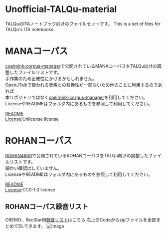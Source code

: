 # Unofficial-TALQu-material
TALQuのITAノートブック向けのファイルセットです。
This is a set of files for TALQu's ITA notebooks.


# MANAコーパス
[coeiroink-corpus-manager](https://github.com/shirowanisan/coeiroink-corpus-manager)で公開されているMANAコーパスをTALQu向けの調整したファイルリストです。  
手作業のため正確性にかけるかもしれません。  
OpenJTalkで扱われる音素との互換性が一部ないため他のことに利用するのであれば  
本リポジトリではなく[coeiroink-corpus-manager](https://github.com/shirowanisan/coeiroink-corpus-manager)を利用してください。  
LicenseやREADMEはフォルダ内にあるものを参照して利用してください。  

[README](https://github.com/rokujyushi/Unofficial-TALQu-material/blob/main/MANA-corpus/README.md)  
[License](https://github.com/rokujyushi/Unofficial-TALQu-material/blob/main/MANA-corpus/LICENSE):Unlicense license  

# ROHANコーパス
[ROHAN4600](https://github.com/mmorise/rohan4600)で公開されているROHANコーパスをTALQu向けの調整したファイルリストです。  
細かい確認はしていません。   
LicenseやREADMEはフォルダ内にあるものを参照して利用してください。  

[README](https://github.com/rokujyushi/Unofficial-TALQu-material/blob/main/rohan4600/README.md)  
[License](https://github.com/rokujyushi/Unofficial-TALQu-material/blob/main/rohan4600/LICENSE):CC0-1.0 license  

## ROHANコーパス録音リスト
OREMO、RecStar用[録音リスト](https://github.com/rokujyushi/Unofficial-TALQu-material/tree/main/rohan4600/%E9%8C%B2%E9%9F%B3%E3%83%AA%E3%82%B9%E3%83%88)はこちら
右上のCodeからzipファイルを全部まとめてDLできます。
![image](https://github.com/rokujyushi/Unofficial-TALQu-material/assets/93469977/608c4423-e35f-40b2-941e-b8f8b8ee7ebe)


